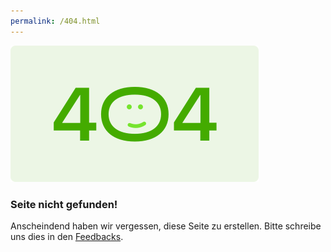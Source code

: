 ```yaml
---
permalink: /404.html
---
```


![](Images/404Image.png)

### Seite nicht gefunden!

Anscheindend haben wir vergessen, diese Seite zu erstellen. Bitte schreibe uns dies in den [Feedbacks](https://github.com/stevenkellner/strafen/issues).
